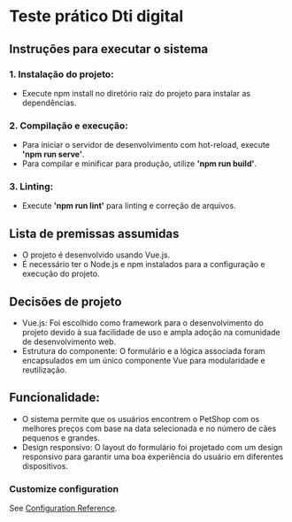# Teste prático Dti digital

## Instruções para executar o sistema

### 1. Instalação do projeto:

- Execute npm install no diretório raiz do projeto para instalar as dependências.
 
### 2. Compilação e execução:

- Para iniciar o servidor de desenvolvimento com hot-reload, execute **'npm run serve'**.
- Para compilar e minificar para produção, utilize **'npm run build'**.

### 3. Linting:

- Execute **'npm run lint'** para linting e correção de arquivos.

## Lista de premissas assumidas

- O projeto é desenvolvido usando Vue.js.
- É necessário ter o Node.js e npm instalados para a configuração e execução do projeto.

## Decisões de projeto

- Vue.js: Foi escolhido como framework para o desenvolvimento do projeto devido à sua facilidade de uso e ampla adoção na comunidade de desenvolvimento web.
- Estrutura do componente: O formulário e a lógica associada foram encapsulados em um único componente Vue para modularidade e reutilização.

## Funcionalidade: 
- O sistema permite que os usuários encontrem o PetShop com os melhores preços com base na data selecionada e no número de cães pequenos e grandes.
- Design responsivo: O layout do formulário foi projetado com um design responsivo para garantir uma boa experiência do usuário em diferentes dispositivos.

### Customize configuration
See [Configuration Reference](https://cli.vuejs.org/config/).
